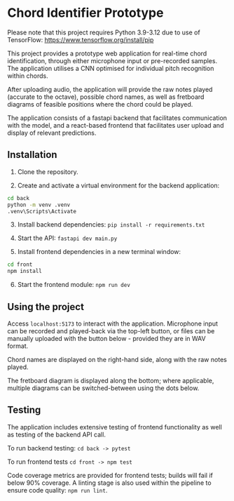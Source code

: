 # Chord Identifier Prototype

Please note that this project requires Python 3.9-3.12 due to use of TensorFlow: https://www.tensorflow.org/install/pip

This project provides a prototype web application for real-time chord identification, through either microphone input or pre-recorded samples. The application utilises a CNN optimised for individual pitch recognition within chords.

After uploading audio, the application will provide the raw notes played (accurate to the octave), possible chord names, as well as fretboard diagrams of feasible positions where the chord could be played.

The application consists of a fastapi backend that facilitates communication with the model, and a react-based frontend that facilitates user upload and display of relevant predictions.

## Installation

1. Clone the repository.

2. Create and activate a virtual environment for the backend application:
```bash
cd back
python -m venv .venv
.venv\Scripts\Activate
```

3. Install backend dependencies: 
`pip install -r requirements.txt`

4. Start the API:
`fastapi dev main.py`

5. Install frontend dependencies in a new terminal window:
```bash 
cd front
npm install
```

6. Start the frontend module:
`npm run dev`

## Using the project

Access `localhost:5173` to interact with the application. Microphone input can be recorded and played-back via the top-left button, or files can be manually uploaded with the button below - provided they are in WAV format.

Chord names are displayed on the right-hand side, along with the raw notes played.

The fretboard diagram is displayed along the bottom; where applicable, multiple diagrams can be switched-between using the dots below.

## Testing

The application includes extensive testing of frontend functionality as well as testing of the backend API call.

To run backend testing: `cd back -> pytest`

To run frontend tests `cd front -> npm test`

Code coverage metrics are provided for frontend tests; builds will fail if below 90% coverage. A linting stage is also used within the pipeline to ensure code quality: `npm run lint`.